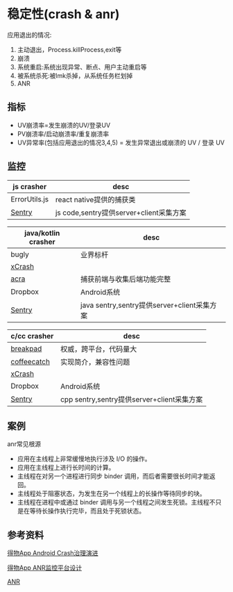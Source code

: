 # 稳定性(crash & anr)
应用退出的情况:
1. 主动退出，Process.killProcess,exit等
2. 崩溃
3. 系统重启:系统出现异常、断点、用户主动重启等
4. 被系统杀死:被lmk杀掉，从系统任务栏划掉
5. ANR

## 指标
- UV崩溃率=发生崩溃的UV/登录UV
- PV崩溃率/启动崩溃率/重复崩溃率
- UV异常率(包括应用退出的情况3,4,5) = 发生异常退出或崩溃的 UV / 登录 UV

## 监控

|js crasher| desc
|---|---|
ErrorUtils.js|react native提供的捕获类
[Sentry](https://develop.sentry.dev/)|js code,sentry提供server+client采集方案

| java/kotlin crasher| desc
|---|---|
bugly |业界标杆
[xCrash](https://github.com/iqiyi/xCrash)| 
[acra](https://github.com/ACRA/acra)| 捕获前端与收集后端功能完整
Dropbox|Android系统
[Sentry](https://develop.sentry.dev/)| java sentry,sentry提供server+client采集方案

| c/cc crasher| desc
|---|---|
[breakpad](https://github.com/google/breakpad)|权威，跨平台，代码量大
[coffeecatch](https://github.com/xroche/coffeecatch)|实现简介，兼容性问题
[xCrash](https://github.com/iqiyi/xCrash)| 
Dropbox|Android系统
[Sentry](https://develop.sentry.dev/)| cpp sentry,sentry提供server+client采集方案

## 案例
anr常见根源
- 应用在主线程上非常缓慢地执行涉及 I/O 的操作。
- 应用在主线程上进行长时间的计算。
- 主线程在对另一个进程进行同步 binder 调用，而后者需要很长时间才能返回。
- 主线程处于阻塞状态，为发生在另一个线程上的长操作等待同步的块。
- 主线程在进程中或通过 binder 调用与另一个线程之间发生死锁。主线程不只是在等待长操作执行完毕，而且处于死锁状态。


## 参考资料
[得物App Android Crash治理演进](https://juejin.cn/post/7001060315056046117)

[得物App ANR监控平台设计](https://juejin.cn/post/7009297034440081422)

[ANR](https://developer.android.com/topic/performance/vitals/anr)